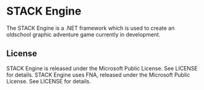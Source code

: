 # STACK Engine

The STACK Engine is a .NET framework which is used to create an oldschool graphic adventure game currently in development.

## License

STACK Engine is released under the Microsoft Public License. See LICENSE for details.
STACK Engine uses FNA, released under the Microsoft Public License. See LICENSE for details.